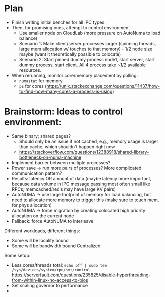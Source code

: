 
# Plan
* Finish writing initial benches for all IPC types.
* Then, for promising ones, attempt to control environment
  * Use smaller node on CloudLab (more pressure on AutoNuma to load balance)
  * Scenario 1: Make client/server processes larger (spinning threads, large mem allocation w/ touches to that memory) - 1/2 node size maybe (want it theoretically possible to colocate)
  * Scenario 2: Start pinned dummy process node1, start server, start dummy process, start client. All 4 process take ~1/2 available resources.
* When rerunning, monitor core/memory placement by polling:
  * ```numastat``` for memory
  * ```ps``` for cores (https://unix.stackexchange.com/questions/11437/how-to-find-how-many-cores-a-process-is-using)

# Brainstorm: Ideas to control environment:
* Same binary; shared pages?
    * Should only be an issue if not cached, e.g., memory usage is larger than cache, which shouldn't happen right now
    * https://stackoverflow.com/questions/12388918/shared-library-bottleneck-on-numa-machine
* Implement barrier between multiple processes?
* Power save -> run more pairs of processes? More complicated communication pattern?
* Results: latency OR amount of data (maybe latency more important, because data volume in IPC message passing most often small like RPCs; memcached/redis may have large KV pairs)
* AutoNUMA -> use large footprint of memory for load balancing, but need to allocate more memory to trigger this (make sure to touch mem, for phys allocation)
* AutoNUMA -> force migration by creating colocated high priority allocation on the current node
* Fallback: force AutoNUMA to interleave

Different workloads, different things:
* Some will be locality bound
* Some will be bandwidth bound
Centralized 

Some setup:
* Less cores/threads total: ```echo off | sudo tee /sys/devices/system/cpu/smt/control``` https://serverfault.com/questions/235825/disable-hyperthreading-from-within-linux-no-access-to-bios
* Set scaling governor to performance
* 
